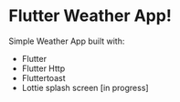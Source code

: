 # Flutter Weather App!

Simple Weather App built with:

- Flutter 
- Flutter Http
- Fluttertoast
- Lottie splash screen [in progress]

